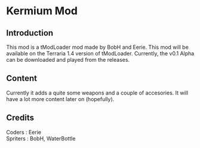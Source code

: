 # Kermium Mod
## Introduction
This mod is a tModLoader mod made by BobH and Eerie. This mod will be available on the Terraria 1.4 version of tModLoader. Currently, the v0.1 Alpha can be downloaded and played from the releases. 

## Content
Currently it adds a quite some weapons and a couple of accesories. It will have a lot more content later on (hopefully).

## Credits
Coders : Eerie
</br>
Spriters : BobH, WaterBottle




